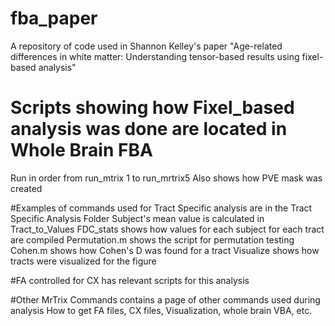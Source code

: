 # fba_paper
A repository of code used in Shannon Kelley's paper "Age-related differences in white matter: Understanding tensor-based results using fixel-based analysis"

# Scripts showing how Fixel_based analysis was done are located in Whole Brain FBA
Run in order from run_mtrix 1 to run_mrtrix5
Also shows how PVE mask was created

#Examples of commands used for Tract Specific analysis are in the Tract Specific Analysis Folder
Subject's mean value is calculated in Tract_to_Values
FDC_stats shows how values for each subject for each tract are compiled
Permutation.m shows the script for permutation testing
Cohen.m shows how Cohen's D was found for a tract
Visualize shows how tracts were visualized for the figure

#FA controlled for CX has relevant scripts for this analysis

#Other MrTrix Commands contains a page of other commands used during analysis
How to get FA files, CX files, Visualization, whole brain VBA, etc.
